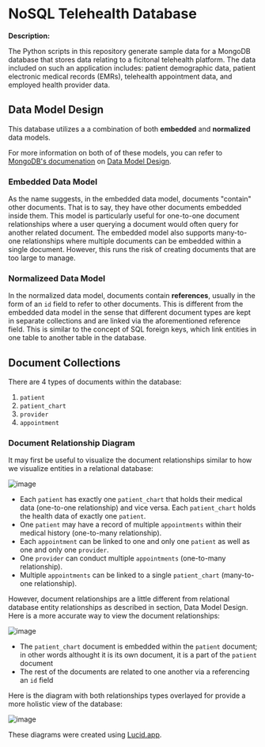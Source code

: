 # NoSQL Telehealth Database

**Description:**

The Python scripts in this repository generate sample data for a MongoDB database that stores data relating to a ficitonal telehealth platform. The data included on such an application includes: patient demographic data, patient electronic medical records (EMRs), telehealth appointment data, and employed health provider data.

## Data Model Design

This database utilizes a a combination of both **embedded** and **normalized** data models. 

For more information on both of of these models, you can refer to [MongoDB's documenation](https://www.mongodb.com/docs/) on [Data Model Design](https://www.mongodb.com/docs/manual/core/data-model-design/#embedded-data-models).

### Embedded Data Model

As the name suggests, in the embedded data model, documents "contain" other documents. That is to say, they have other documents embedded inside them. This model is particularly useful for one-to-one document relationships where a user querying a document would often query for another related document. The embedded model also supports many-to-one relationships where multiple documents can be embedded within a single document. However, this runs the risk of creating documents that are too large to manage.

### Normalizeed Data Model

In the normalized data model, documents contain **references**, usually in the form of an `id` field to refer to other documents. This is different from the embedded data model in the sense that different document types are kept in separate collections and are linked via the aforementioned reference field. This is similar to the concept of SQL foreign keys, which link entities in one table to another table in the database.

## Document Collections

There are 4 types of documents within the database:

1. `patient`
2. `patient_chart`
3. `provider`
4. `appointment`

### Document Relationship Diagram 

It may first be useful to visualize the document relationships similar to how we visualize entities in a relational database:

![image](https://user-images.githubusercontent.com/49035567/236642825-e28b7092-8600-4554-924f-85e706de47ce.png)

* Each `patient` has exactly one `patient_chart` that holds their medical data (one-to-one relationship) and vice versa. Each `patient_chart` holds the health data of exactly one `patient`.
* One `patient` may have a record of multiple `appointments` within their medical history (one-to-many relationship).
* Each `appointment` can be linked to one and only one `patient` as well as one and only one `provider`.
* One `provider` can conduct multiple `appointments` (one-to-many relationship).
* Multiple `appointments` can be linked to a single `patient_chart` (many-to-one relationship).

However, document relationships are a little different from relational database entity relationships as described in section, Data Model Design. Here is a more accurate way to view the document relationships:

![image](https://user-images.githubusercontent.com/49035567/236642813-e95fc80e-4172-4ac2-aa00-7c0ddcf6e41b.png)

* The `patient_chart` document is embedded within the `patient` document; in other words althought it is its own document, it is a part of the `patient` document
* The rest of the documents are related to one another via a referencing an `id` field

Here is the diagram with both relationships types overlayed for provide a more holistic view of the database:

![image](https://user-images.githubusercontent.com/49035567/236642758-63888b7d-0824-4a97-ae77-8f051dddf4ff.png)

These diagrams were created using [Lucid.app](lucid.app).

